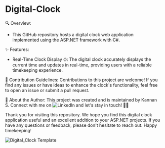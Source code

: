 # Digital-Clock

🔍 Overview:
* This GitHub repository hosts a digital clock web application implemented using the ASP.NET framework with C#.

✨ Features:
* Real-Time Clock Display ⏰: The digital clock accurately displays the current time and updates in real-time, providing users with a reliable timekeeping experience.

🤝 Contribution Guidelines:
Contributions to this project are welcome! If you find any issues or have ideas to enhance the clock's functionality, feel free to open an issue or submit a pull request.

👤 About the Author:
This project was created and is maintained by Kannan S. Connect with me on ![LinkedIn](https://www.linkedin.com/in/kannan-suresh) and let's stay in touch! 📧🤝

Thank you for visiting this repository. We hope you find this digital clock application useful and an excellent addition to your ASP.NET projects. If you have any questions or feedback, please don't hesitate to reach out. Happy timekeeping!

![Digital_Clock Template](https://github.com/Kannan-Sureshsasi/Digital-Clock/assets/138990724/e0925838-3b8d-4d0f-b4ca-4ae40b623948)
